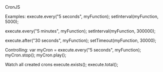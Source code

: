 CronJS

Examples:
execute.every("5 seconds", myFunction);
setInterval(myFunction, 5000);

execute.every("5 minutes", myFunction);
setInterval(myFunction, 300000);

execute.after("30 seconds", myFunction);
setTimeout(myFunction, 30000);

Controlling:
var myCron = execute.every("5 seconds", myFunction);
myCron.stop();
myCron.play();

Watch all created crons
execute.exists();
execute.total();